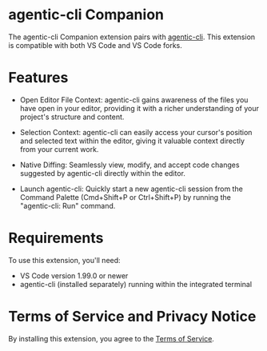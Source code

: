 # agentic-cli Companion

The agentic-cli Companion extension pairs with [agentic-cli](https://github.com/google-gemini/agentic-cli). This extension is compatible with both VS Code and VS Code forks.

# Features

- Open Editor File Context: agentic-cli gains awareness of the files you have open in your editor, providing it with a richer understanding of your project's structure and content.

- Selection Context: agentic-cli can easily access your cursor's position and selected text within the editor, giving it valuable context directly from your current work.

- Native Diffing: Seamlessly view, modify, and accept code changes suggested by agentic-cli directly within the editor.

- Launch agentic-cli: Quickly start a new agentic-cli session from the Command Palette (Cmd+Shift+P or Ctrl+Shift+P) by running the "agentic-cli: Run" command.

# Requirements

To use this extension, you'll need:

- VS Code version 1.99.0 or newer
- agentic-cli (installed separately) running within the integrated terminal

# Terms of Service and Privacy Notice

By installing this extension, you agree to the [Terms of Service](https://github.com/google-gemini/agentic-cli/blob/main/docs/tos-privacy.md).
